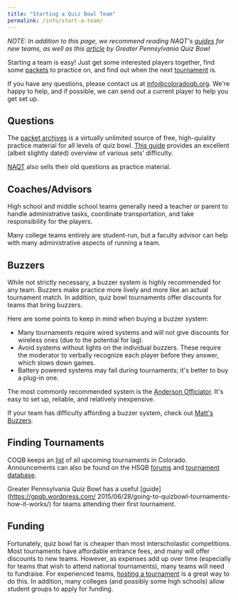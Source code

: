 ```yaml
---
title: "Starting a Quiz Bowl Team"
permalink: /info/start-a-team/
---
```


*NOTE: In addition to this page, we recommend reading NAQT's
[guides](https://www.naqt.com/resources/development.html) for new teams, as well
as this [article](https://gpqb.wordpress.com/how-do-i-start-a-quiz-bowl-team/)
by Greater Pennsylvania Quiz Bowl*

Starting a team is easy! Just get some interested players together, find some
[packets](quizbowlpackets.com) to practice on, and find out when the next
[tournament](/tournaments/upcoming) is.

If you have any questions, please contact us at
<info@coloradoqb.org>. We're happy to help, and if possible, we can
send out a current player to help you get set up.

## Questions

The [packet archives](quizbowlpackets.com) is a virtually unlimited source of
free, high-quiality practice material for all levels of quiz bowl. [This
guide](https://cbreach.wordpress.com/packet-categorization/) provides an
excellent (albeit slightly dated) overview of various sets' difficulty.

[NAQT](https://www.naqt.com/practice-questions.jsp) also sells their
old questions as practice material.

## Coaches/Advisors

High school and middle school teams generally need a teacher or parent to handle
administrative tasks, coordinate transportation, and take responsibility for the
players.

Many college teams entirely are student-run, but a faculty advisor can help with
many administrative aspects of running a team.

## Buzzers

While not strictly necessary, a buzzer system is highly recommended for any
team. Buzzers make practice more lively and more like an actual tournament
match. In addition, quiz bowl tournaments offer discounts for teams that bring
buzzers.

Here are some points to keep in mind when buying a buzzer system:

* Many tournaments require wired systems and will not give discounts for
  wireless ones (due to the potential for lag).
* Avoid systems without lights on the individual buzzers. These require the
  moderator to verbally recognize each player before they answer, which slows
  down games.
* Battery powered systems may fail during tournaments; it's better to buy a
  plug-in one.

The most commonly recommended system is the [Anderson
Officiator](http://www.andersonbuzzersystems.com/tabletop.html). It's easy to
set up, reliable, and relatively inexpensive.

If your team has difficulty affording a buzzer system, check out [Matt's
Buzzers](http://mattsbuzzers.com/Home.php).

## Finding Tournaments

COQB keeps an [list](/tournaments/upcoming) of all upcoming
tournaments in Colorado. Announcements can also be found on the HSQB
[forums](http://hsquizbowl.org/forums/index.php) and [tournament
database](http://hsquizbowl.org/db/).

Greater Pennsylvania Quiz Bowl has a useful [guide](https://gpqb.wordpress.com/
2015/06/28/going-to-quizbowl-tournaments-how-it-works/) for teams attending
their first tournament.

## Funding

Fortunately, quiz bowl far is cheaper than most interscholastic
competitions. Most tournaments have affordable entrance fees, and many will
offer discounts to new teams. However, as expenses add up over time (especially
for teams that wish to attend national tournaments), many teams will need to
fundraise. For experienced teams, [hosting a tournament](/tournaments/hosting)
is a great way to do this. In addition, many colleges (and possibly some high
schools) allow student groups to apply for funding.
